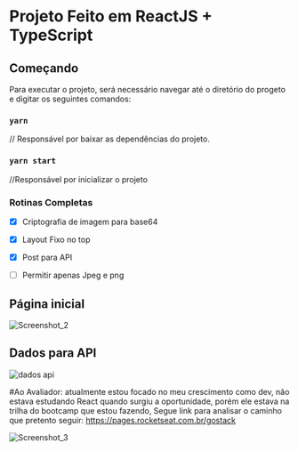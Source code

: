 # Projeto Feito em ReactJS + TypeScript

## Começando

Para executar o projeto, será necessário navegar até o diretório do progeto e digitar os seguintes comandos:


### `yarn`
// Responsável por baixar as dependências do projeto.


### `yarn start`
//Responsável por inicializar o projeto


### Rotinas Completas

- [x] Criptografia de imagem para base64
- [x] Layout Fixo no top
- [x] Post para API
- [ ] Permitir apenas Jpeg e png


## Página inicial
![Screenshot_2](https://user-images.githubusercontent.com/53521650/108137951-b8f15e80-709b-11eb-9993-38d9605df3d0.png)

## Dados para API

![dados api](https://user-images.githubusercontent.com/53521650/108138208-39b05a80-709c-11eb-8eee-39e340464772.png)



#Ao Avaliador: atualmente estou focado no meu crescimento como dev, não estava estudando React quando surgiu a oportunidade, porém ele estava na trilha do bootcamp que estou fazendo,
Segue link para analisar o caminho que pretento seguir: https://pages.rocketseat.com.br/gostack

![Screenshot_3](https://user-images.githubusercontent.com/53521650/108138844-8fd1cd80-709d-11eb-9574-681afdecdd9b.png)

